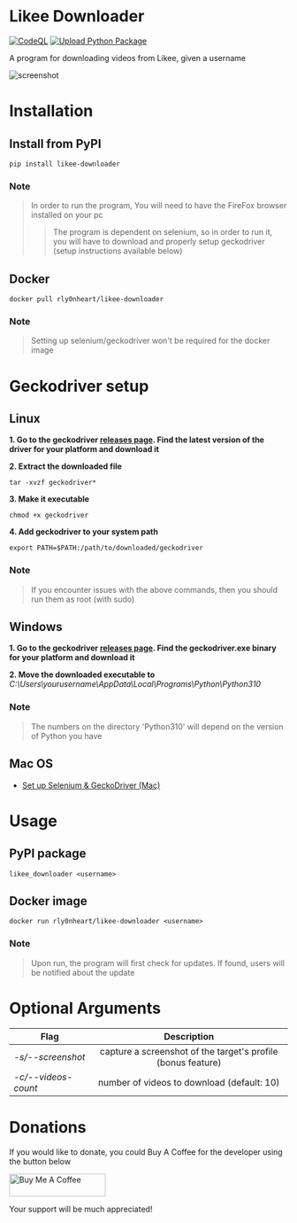 # Likee Downloader
[![CodeQL](https://github.com/rly0nheart/likee-downloader/actions/workflows/codeql.yml/badge.svg)](https://github.com/rly0nheart/likee-downloader/actions/workflows/codeql.yml)  [![Upload Python Package](https://github.com/rly0nheart/likee-downloader/actions/workflows/python-publish.yml/badge.svg)](https://github.com/rly0nheart/likee-downloader/actions/workflows/python-publish.yml)

A program for downloading videos from Likee, given a username

![screenshot](https://user-images.githubusercontent.com/74001397/191549849-07f151c5-4f42-4c71-ae9c-ceabe24c54d3.png)

# Installation
## Install from PyPI
```
pip install likee-downloader
```
### Note
> In order to run the program, You will need to have the FireFox browser installed on your pc
>> The program is dependent on selenium, so in order to run it, you will have to download and properly setup geckodriver (setup instructions available below)

## Docker
```
docker pull rly0nheart/likee-downloader
```
### Note
> Setting up selenium/geckodriver won't be required for the docker image

# Geckodriver setup
## Linux
**1. Go to the geckodriver [releases page](https://github.com/mozilla/geckodriver/releases/). Find the latest version of the driver for your platform and download it**

**2. Extract the downloaded file**
```
tar -xvzf geckodriver*
```

**3. Make it executable**
```
chmod +x geckodriver
```

**4. Add geckodriver to your system path**
```
export PATH=$PATH:/path/to/downloaded/geckodriver
```

### Note
> If you encounter issues with the above commands, then you should run them as root (with sudo)


## Windows
**1. Go to the geckodriver [releases page](https://github.com/mozilla/geckodriver/releases/). Find the geckodriver.exe binary for your platform and download it**

**2. Move the downloaded executable to** *C:\Users\yourusername\AppData\Local\Programs\Python\Python310*

### Note
> The numbers on the directory 'Python310' will depend on the version of Python you have

## Mac OS
* [Set up Selenium & GeckoDriver (Mac)](https://medium.com/dropout-analytics/selenium-and-geckodriver-on-mac-b411dbfe61bc)


# Usage
## PyPI package
```
likee_downloader <username>
```

## Docker image
```
docker run rly0nheart/likee-downloader <username>
```

### Note
> Upon run, the program will first check for updates. If found, users will be notified about the update


# Optional Arguments
| Flag | Description |
|---------|:-----------:|
| *-s/--screenshot* | capture a screenshot of the target's profile (bonus feature) |
| *-c/--videos-count* | number of videos to download (default: 10) |

# Donations
If you would like to donate, you could Buy A Coffee for the developer using the button below

<a href="https://www.buymeacoffee.com/189381184" target="_blank"><img src="https://cdn.buymeacoffee.com/buttons/default-orange.png" alt="Buy Me A Coffee" height="41" width="174"></a>

Your support will be much appreciated!
